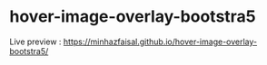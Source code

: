 # hover-image-overlay-bootstra5

Live preview :
https://minhazfaisal.github.io/hover-image-overlay-bootstra5/
